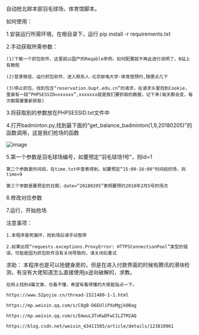 自动抢北邮本部羽毛球场，体育馆脚本。

如何使用：

  1.安装运行所需环境，在根目录下，运行 pip install -r requirements.txt
  
  2.手动获取所需参数：
  
    (1)下载一个抓包软件，这里就以国产的Reqable举例，如何配置就不再此进行说明了，B站上有教程
    
    (2)登录微信，运行抓包软件，进入联系人-北京邮电大学-体育馆预约,随便点几下
    
    (3)停止抓包，找到包含“reservation.bupt.edu.cn”的请求，在请求头里找到Cookie，里面有一段“PHPSESSID=xxxxxx”,xxxxxxx就是我们要抓取的数据，记下来(每天都会变，每次都需要重新获取)
    
  3.将获取到的参数放在PHPSESSID.txt文件中
  
  4.打开badminton.py,找到最下面的“get_balance_badminton(1,9,20180205)”的函数调用，这是我们抢场的函数
  
  ![image](https://github.com/post-soldier/bupt-gym/assets/165042370/71971fe7-ddbe-4ae4-804d-d1823757062b)

  5.第一个参数是羽毛球场编号，如要预定“羽毛球场1号”，则id=1
  
    第二个参数是时间段，在time.txt中查表得到，如要预定“15:00-16:00"时间段的场，则time=9
    
    第三个参数是要预定的日期，date=“20180205”表明要预约2018年2月5号的场次

  6.修改对应参数
  
  7.运行，开始抢场
  


  注意事项：
  
    1.本程序是死循环，抢到场后请手动暂停
    
    2.如果出现“requests.exceptions.ProxyError: HTTPSConnectionPool”类型的错误，可能是因为抓包软件没有关闭导致的，请关闭后重试


  求助：
    本程序也是可以抢健身房的，但是在进入付款界面的时候有腾讯的滑块检测，有没有大佬知道怎么直接使用js逆向破解的，求教。
    
    在网上找到4篇文章，也看不懂，希望有看得懂的大佬能指点一下。
    
    https://www.52pojie.cn/thread-1521480-1-1.html
    
    https://mp.weixin.qq.com/s/C8gB-D6EUliPXoMgjk0Bag
    
    https://mp.weixin.qq.com/s/EmwuL3ToKwDFwCILZTM1AQ
    
    https://blog.csdn.net/weixin_43411585/article/details/123810961


    
